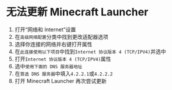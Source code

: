 # 无法更新 Minecraft Launcher
1. 打开“网络和 Internet”设置
2. 在`高级网络配置`分类中找到更改适配器选项
3. 选择你连接的网络并右键打开属性
4. 在`此连接使用以下项目`中找到`Internet 协议版本 4 (TCP/IPV4)`并选中
5. 打开`Internet 协议版本 4 (TCP/IPV4)`属性
6. 选中`使用下面的 DNS 服务器地址`
7. 在`首选 DNS 服务器`中填入`4.2.2.1`或`4.2.2.2`
8. 打开 Minecraft Launcher 再次尝试更新
